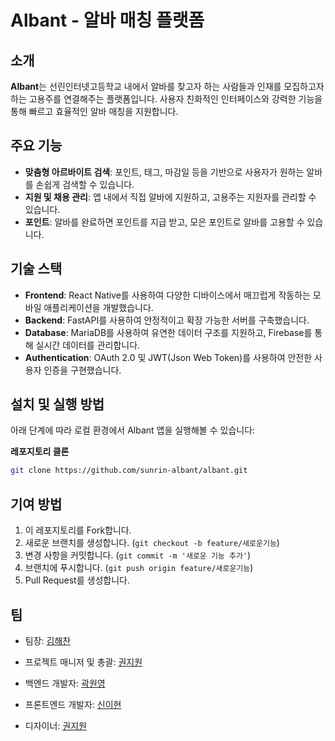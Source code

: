 # Albant - 알바 매칭 플랫폼

## 소개

**Albant**는 선린인터넷고등학교 내에서 알바를 찾고자 하는 사람들과 인재를 모집하고자 하는 고용주를 연결해주는 플랫폼입니다. 사용자 친화적인 인터페이스와 강력한 기능을 통해 빠르고 효율적인 알바 매칭을 지원합니다.

## 주요 기능

- **맞춤형 아르바이트 검색**: 포인트, 태그, 마감일 등을 기반으로 사용자가 원하는 알바를 손쉽게 검색할 수 있습니다.
- **지원 및 채용 관리**: 앱 내에서 직접 알바에 지원하고, 고용주는 지원자를 관리할 수 있습니다.
- **포인트**: 알바를 완료하면 포인트를 지급 받고, 모은 포인트로 알바를 고용할 수 있습니다.

## 기술 스택

- **Frontend**: React Native를 사용하여 다양한 디바이스에서 매끄럽게 작동하는 모바일 애플리케이션을 개발했습니다.
- **Backend**: FastAPI를 사용하여 안정적이고 확장 가능한 서버를 구축했습니다.
- **Database**: MariaDB를 사용하여 유연한 데이터 구조를 지원하고, Firebase를 통해 실시간 데이터를 관리합니다.
- **Authentication**: OAuth 2.0 및 JWT(Json Web Token)를 사용하여 안전한 사용자 인증을 구현했습니다.

## 설치 및 실행 방법

아래 단계에 따라 로컬 환경에서 Albant 앱을 실행해볼 수 있습니다:

**레포지토리 클론**

```bash
git clone https://github.com/sunrin-albant/albant.git
```


## **기여 방법**

1. 이 레포지토리를 Fork합니다.
2. 새로운 브랜치를 생성합니다. (`git checkout -b feature/새로운기능`)
3. 변경 사항을 커밋합니다. (`git commit -m '새로운 기능 추가'`)
4. 브랜치에 푸시합니다. (`git push origin feature/새로운기능`)
5. Pull Request를 생성합니다.

## 팀
- 팀장: [김해찬](https://github.com/khc5308)

- 프로젝트 매니저 및 총괄: [권지원](https://github.com/jwkwon0817)

- 백엔드 개발자: [곽원영](https://github.com/wonyeong0810)

- 프론트엔드 개발자: [신이현](https://github.com/shinleehyeon)

- 디자이너: [권지원](https://github.com/jwkwon0817)
